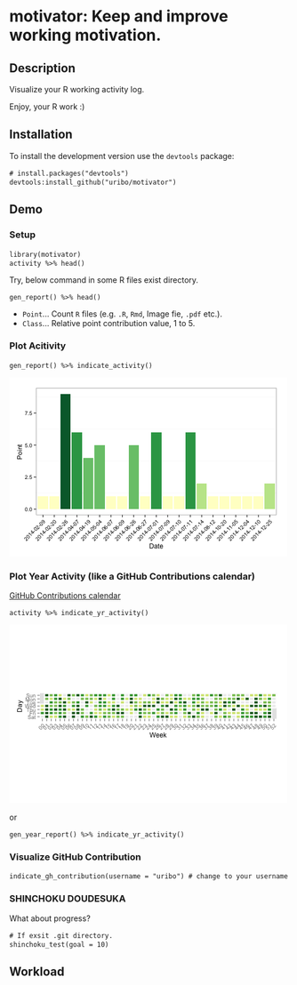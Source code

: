 # motivator: Keep and improve working motivation.

## Description

Visualize your R working activity log.

Enjoy, your R work :)

## Installation

To install the development version use the `devtools` package:

```{r}
# install.packages("devtools")
devtools:install_github("uribo/motivator")
```

## Demo

### Setup

```{r}
library(motivator)
activity %>% head()
```

Try, below command in some R files exist directory.

```{r}
gen_report() %>% head()
```

* `Point`...  Count `R` files (e.g. `.R`, `Rmd`, Image fie, `.pdf` etc.).
* `Class`... Relative point contribution value, 1 to 5.

### Plot Acitivity

```{r}
gen_report() %>% indicate_activity()
```

![](https://github.com/uribo/motivator/raw/master/inst/assets/img/demo_activity_log.png)


### Plot Year Activity (like a GitHub Contributions calendar)

[GitHub Contributions calendar](https://help.github.com/articles/viewing-contributions-on-your-profile-page/#viewing-contributions-from-specific-times)

```{r}
activity %>% indicate_yr_activity()
```

![](https://github.com/uribo/motivator/raw/master/inst/assets/img/demo_year_activity_log.png)

or

```{r}
gen_year_report() %>% indicate_yr_activity()
```

### Visualize GitHub Contribution

```{r}
indicate_gh_contribution(username = "uribo") # change to your username
```

### SHINCHOKU DOUDESUKA

What about progress?

```{r}
# If exsit .git directory.
shinchoku_test(goal = 10)
```

## Workload